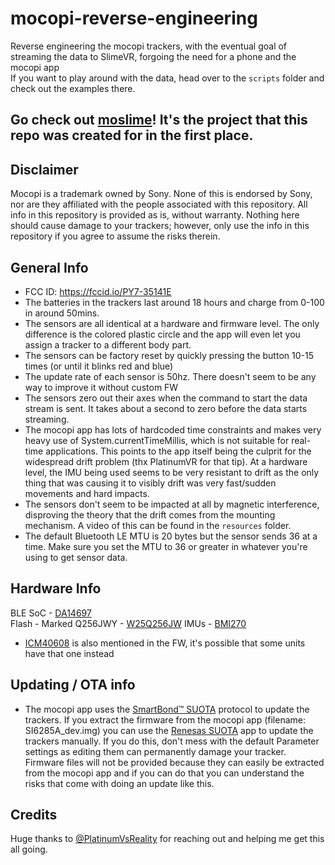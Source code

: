 # mocopi-reverse-engineering
Reverse engineering the mocopi trackers, with the eventual goal of streaming the data to SlimeVR, forgoing the need for a phone and the mocopi app\
If you want to play around with the data, head over to the `scripts` folder and check out the examples there.

## Go check out [moslime](https://github.com/lmore377/moslime)! It's the project that this repo was created for in the first place.

## Disclaimer
Mocopi is a trademark owned by Sony. None of this is endorsed by Sony, nor are they affiliated with the people associated with this repository. All info in this repository is provided as is, without warranty. Nothing here should cause damage to your trackers; however, only use the info in this repository if you agree to assume the risks therein.

## General Info
- FCC ID: https://fccid.io/PY7-35141E
- The batteries in the trackers last around 18 hours and charge from 0-100 in around 50mins.
- The sensors are all identical at a hardware and firmware level. The only difference is the colored plastic circle and the app will even let you assign a tracker to a different body part.
- The sensors can be factory reset by quickly pressing the button 10-15 times (or until it blinks red and blue)
- The update rate of each sensor is 50hz. There doesn't seem to be any way to improve it without custom FW
- The sensors zero out their axes when the command to start the data stream is sent. It takes about a second to zero before the data starts streaming.
- The mocopi app has lots of hardcoded time constraints and makes very heavy use of System.currentTimeMillis, which is not suitable for real-time applications. This points to the app itself being the culprit for the widespread drift problem (thx PlatinumVR for that tip). At a hardware level, the IMU being used seems to be very resistant to drift as the only thing that was causing it to visibly drift was very fast/sudden movements and hard impacts.
- The sensors don't seem to be impacted at all by magnetic interference, disproving the theory that the drift comes from the mounting mechanism. A video of this can be found in the `resources` folder.
- The default Bluetooth LE MTU is 20 bytes but the sensor sends 36 at a time. Make sure you set the MTU to 36 or greater in whatever you're using to get sensor data.

## Hardware Info
BLE SoC - [DA14697](https://www.renesas.com/us/en/products/wireless-connectivity/bluetooth-low-energy/da14697-multi-core-bluetooth-52-soc-system-power-management-unit)\
Flash - Marked Q256JWY - [W25Q256JW](https://www.mouser.com/datasheet/2/949/w25q256jw_spi_revd_09042018-1489579.pdf)
IMUs - [BMI270](https://www.bosch-sensortec.com/media/boschsensortec/downloads/product_flyer/bst-bmi270-fl000.pdf) 
- [ICM40608](https://static6.arrow.com/aropdfconversion/c4a55e5ba65360490f9914c80186aa28bc5c3857/icm-40608.pdf) is also mentioned in the FW, it's possible that some units have that one instead


## Updating / OTA info
- The mocopi app uses the [SmartBond™ SUOTA](https://lpccs-docs.renesas.com/Tutorial_SDK6/suota_overview.html) protocol to update the trackers. If you extract the firmware from the mocopi app (filename: SI6285A_dev.img) you can use the [Renesas SUOTA](https://play.google.com/store/apps/details?id=com.dialog.suota) app to update the trackers manually. If you do this, don't mess with the default Parameter settings as editing them can permanently damage your tracker. Firmware files will not be provided because they can easily be extracted from the mocopi app and if you can do that you can understand the risks that come with doing an update like this.

## Credits
Huge thanks to [@PlatinumVsReality](https://github.com/PlatinumVsReality) for reaching out and helping me get this all going.

